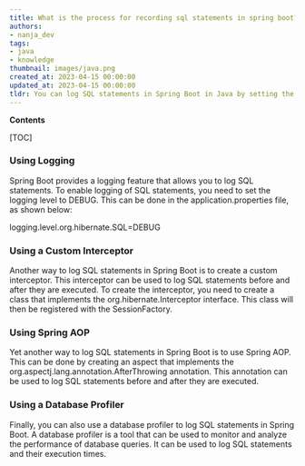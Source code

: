 ```yaml
---
title: What is the process for recording sql statements in spring boot?
authors:
- nanja_dev
tags:
- java
- knowledge
thumbnail: images/java.png
created_at: 2023-04-15 00:00:00
updated_at: 2023-04-15 00:00:00
tldr: You can log SQL statements in Spring Boot in Java by setting the logging.level.org.hibernate.SQL property to DEBUG.
---
```


**Contents**

[TOC]

### Using Logging

Spring Boot provides a logging feature that allows you to log SQL statements. To enable logging of SQL statements, you need to set the logging level to DEBUG. This can be done in the application.properties file, as shown below:

logging.level.org.hibernate.SQL=DEBUG

### Using a Custom Interceptor

Another way to log SQL statements in Spring Boot is to create a custom interceptor. This interceptor can be used to log SQL statements before and after they are executed. To create the interceptor, you need to create a class that implements the org.hibernate.Interceptor interface. This class will then be registered with the SessionFactory.

### Using Spring AOP

Yet another way to log SQL statements in Spring Boot is to use Spring AOP. This can be done by creating an aspect that implements the org.aspectj.lang.annotation.AfterThrowing annotation. This annotation can be used to log SQL statements before and after they are executed.

### Using a Database Profiler

Finally, you can also use a database profiler to log SQL statements in Spring Boot. A database profiler is a tool that can be used to monitor and analyze the performance of database queries. It can be used to log SQL statements and their execution times.
